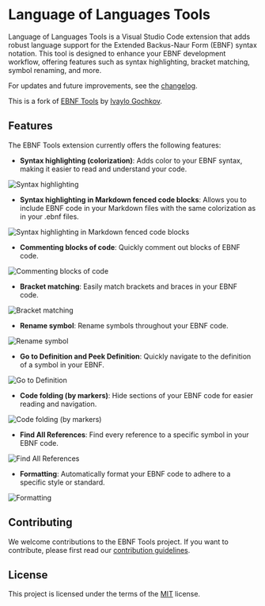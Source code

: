 # Language of Languages Tools

Language of Languages Tools is a Visual Studio Code extension that adds robust language support for the Extended Backus-Naur Form (EBNF) syntax notation. This tool is designed to enhance your EBNF development workflow, offering features such as syntax highlighting, bracket matching, symbol renaming, and more.

For updates and future improvements, see the [changelog](https://github.com/Officer-Erik-1K-88/vscode-lang-of-langs/blob/main/CHANGELOG.md).

This is a fork of [EBNF Tools](https://github.com/igochkov/vscode-ebnf) by [Ivaylo Gochkov](https://github.com/igochkov).

## Features

The EBNF Tools extension currently offers the following features:

- **Syntax highlighting (colorization)**: Adds color to your EBNF syntax, making it easier to read and understand your code.

![Syntax highlighting](https://raw.githubusercontent.com/Officer-Erik-1K-88/vscode-lang-of-langs/main/docs/syntax-highlighting.png)

- **Syntax highlighting in Markdown fenced code blocks**: Allows you to include EBNF code in your Markdown files with the same colorization as in your .ebnf files.

![Syntax highlighting in Markdown fenced code blocks](https://raw.githubusercontent.com/Officer-Erik-1K-88/vscode-lang-of-langs/main/docs/fenced-code-blocks.gif)

- **Commenting blocks of code**: Quickly comment out blocks of EBNF code.

![Commenting blocks of code](https://raw.githubusercontent.com/Officer-Erik-1K-88/vscode-lang-of-langs/main/docs/commenting-block.gif)

- **Bracket matching**: Easily match brackets and braces in your EBNF code.

![Bracket matching](https://raw.githubusercontent.com/Officer-Erik-1K-88/vscode-lang-of-langs/main/docs/brace-matching.gif)

- **Rename symbol**: Rename symbols throughout your EBNF code.

![Rename symbol](https://raw.githubusercontent.com/Officer-Erik-1K-88/vscode-lang-of-langs/main/docs/rename-symbol.gif)

- **Go to Definition and Peek Definition**: Quickly navigate to the definition of a symbol in your EBNF.

![Go to Definition](https://raw.githubusercontent.com/Officer-Erik-1K-88/vscode-lang-of-langs/main/docs/go-to-definition.gif)

- **Code folding (by markers)**: Hide sections of your EBNF code for easier reading and navigation.

![Code folding (by markers)](https://raw.githubusercontent.com/Officer-Erik-1K-88/vscode-lang-of-langs/main/docs/folding.gif)

- **Find All References**: Find every reference to a specific symbol in your EBNF code.

![Find All References](https://raw.githubusercontent.com/Officer-Erik-1K-88/vscode-lang-of-langs/main/docs/references.gif)

- **Formatting**: Automatically format your EBNF code to adhere to a specific style or standard.

![Formatting](https://raw.githubusercontent.com/Officer-Erik-1K-88/vscode-lang-of-langs/main/docs/formatting.gif)

## Contributing

We welcome contributions to the EBNF Tools project. If you want to contribute, please first read our [contribution guidelines](https://github.com/Officer-Erik-1K-88/vscode-lang-of-langs/blob/main/CONTRIBUTING.md).

## License

This project is licensed under the terms of the [MIT](LICENSE) license.
